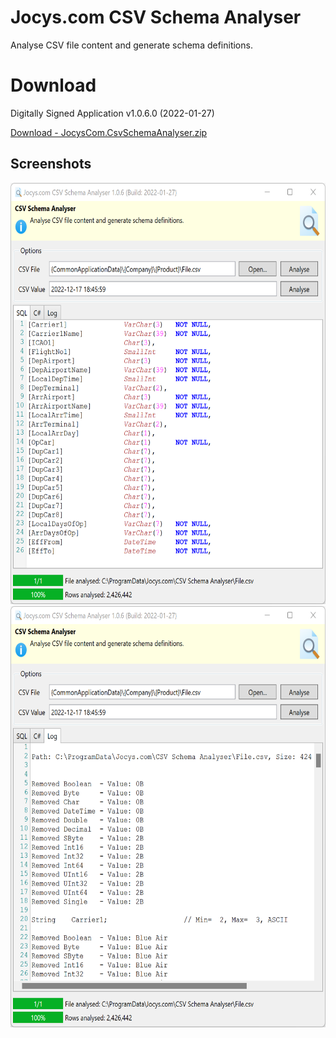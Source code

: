 # Jocys.com CSV Schema Analyser

Analyse CSV file content and generate schema definitions.

# Download

Digitally Signed Application v1.0.6.0 (2022-01-27)

[Download - JocysCom.CsvSchemaAnalyser.zip](https://github.com/JocysCom/CsvSchemaAnalyser/releases/download/1.0.0.0/JocysCom.CsvSchemaAnalyser.zip)

## Screenshots

<img alt="Main From" src="CsvSchemaAnalyser/Documents/Images/JocysCom.CsvSchemaAnalyser.png" width="629" height="674">

<img alt="Log From" src="CsvSchemaAnalyser/Documents/Images/JocysCom.CsvSchemaAnalyser_Log.png" width="629" height="674">



